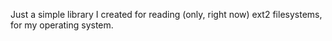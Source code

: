 Just a simple library I created for reading (only, right now) ext2 filesystems, for my operating system.
